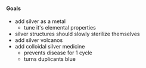 #### Goals
- add silver as a metal
	- tune it's elemental properties
- silver structures should slowly sterilize themselves
- add silver volcanos
- add colloidal silver medicine
	- prevents disease for 1 cycle
	- turns duplicants blue